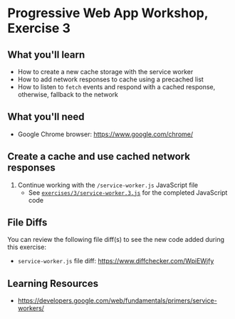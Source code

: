 # Progressive Web App Workshop, Exercise 3

## What you'll learn

- How to create a new cache storage with the service worker
- How to add network responses to cache using a precached list
- How to listen to `fetch` events and respond with a cached response, otherwise, fallback to the network

## What you'll need

- Google Chrome browser: <https://www.google.com/chrome/>

## Create a cache and use cached network responses

1. Continue working with the `/service-worker.js` JavaScript file
    - See [`exercises/3/service-worker.3.js`](service-worker.3.js) for the completed JavaScript code


## File Diffs

You can review the following file diff(s) to see the new code added during this exercise:
- `service-worker.js` file diff: https://www.diffchecker.com/WpiEWjfy

## Learning Resources

- https://developers.google.com/web/fundamentals/primers/service-workers/
